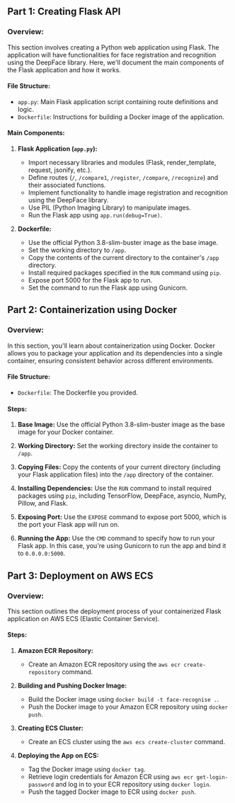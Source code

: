 ## Part 1: Creating Flask API

### Overview:
This section involves creating a Python web application using Flask. The application will have functionalities for face registration and recognition using the DeepFace library. Here, we'll document the main components of the Flask application and how it works.

#### File Structure:
- `app.py`: Main Flask application script containing route definitions and logic.
- `Dockerfile`: Instructions for building a Docker image of the application.

#### Main Components:

1. **Flask Application (`app.py`):**
   - Import necessary libraries and modules (Flask, render_template, request, jsonify, etc.).
   - Define routes (`/`, `/compare1`, `/register`, `/compare`, `/recognize`) and their associated functions.
   - Implement functionality to handle image registration and recognition using the DeepFace library.
   - Use PIL (Python Imaging Library) to manipulate images.
   - Run the Flask app using `app.run(debug=True)`.

2. **Dockerfile:**
   - Use the official Python 3.8-slim-buster image as the base image.
   - Set the working directory to `/app`.
   - Copy the contents of the current directory to the container's `/app` directory.
   - Install required packages specified in the `RUN` command using `pip`.
   - Expose port 5000 for the Flask app to run.
   - Set the command to run the Flask app using Gunicorn.

## Part 2: Containerization using Docker

### Overview:
In this section, you'll learn about containerization using Docker. Docker allows you to package your application and its dependencies into a single container, ensuring consistent behavior across different environments.

#### File Structure:
- `Dockerfile`: The Dockerfile you provided.

#### Steps:

1. **Base Image:**
   Use the official Python 3.8-slim-buster image as the base image for your Docker container.

2. **Working Directory:**
   Set the working directory inside the container to `/app`.

3. **Copying Files:**
   Copy the contents of your current directory (including your Flask application files) into the `/app` directory of the container.

4. **Installing Dependencies:**
   Use the `RUN` command to install required packages using `pip`, including TensorFlow, DeepFace, asyncio, NumPy, Pillow, and Flask.

5. **Exposing Port:**
   Use the `EXPOSE` command to expose port 5000, which is the port your Flask app will run on.

6. **Running the App:**
   Use the `CMD` command to specify how to run your Flask app. In this case, you're using Gunicorn to run the app and bind it to `0.0.0.0:5000`.

## Part 3: Deployment on AWS ECS

### Overview:
This section outlines the deployment process of your containerized Flask application on AWS ECS (Elastic Container Service).

#### Steps:

1. **Amazon ECR Repository:**
   - Create an Amazon ECR repository using the `aws ecr create-repository` command.

2. **Building and Pushing Docker Image:**
   - Build the Docker image using `docker build -t face-recognise .`.
   - Push the Docker image to your Amazon ECR repository using `docker push`.

3. **Creating ECS Cluster:**
   - Create an ECS cluster using the `aws ecs create-cluster` command.

4. **Deploying the App on ECS:**
   - Tag the Docker image using `docker tag`.
   - Retrieve login credentials for Amazon ECR using `aws ecr get-login-password` and log in to your ECR repository using `docker login`.
   - Push the tagged Docker image to ECR using `docker push`.


